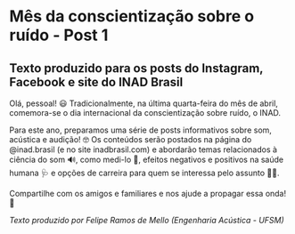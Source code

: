 # Mês da conscientização sobre o ruído - Post 1

## Texto produzido para os posts do Instagram, Facebook e site do INAD Brasil

Olá, pessoal! 😃 Tradicionalmente, na última quarta-feira do mês de abril, comemora-se o dia internacional da conscientização sobre ruído, o INAD. 

Para este ano, preparamos uma série de posts informativos sobre som, acústica e audição! 🤓 Os conteúdos serão postados na página do @inad.brasil (e no site inadbrasil.com) e abordarão temas relacionados à ciência do som 🔊, como medi-lo 🎤, efeitos negativos e positivos na saúde humana 🩺 e opções de carreira para quem se interessa pelo assunto 👩‍🔬.

Compartilhe com os amigos e familiares e nos ajude a propagar essa onda! 🌊

*Texto produzido por Felipe Ramos de Mello (Engenharia Acústica - UFSM)*
